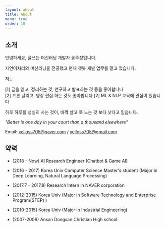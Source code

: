 ```yaml
---
layout: about
title: About
menu: true
order: 10
---
```


## 소개

안녕하세요, 글쓰는 머신러닝 개발자 윤주성입니다.

자연어처리와 머신러닝을 전공했고 현재 챗봇 개발 업무를 맡고 있습니다.

저는

[1] 글을 읽고, 정리하는 것, 연구하고 발표하는 것 등을 좋아합니다   
[2] 드론 날리고, 영상 편집 하는 것도 좋아합니다
[2] ML & NLP 교육에 관심이 있습니다

하루 하루를 성실히 사는 것이, 바짝 살고 쭉 노는 것 보다 낫다고 믿습니다.

*"Better is one day in your court than a thousand elsewhere"*

Email: xelloss705@naver.com / xelloss705@gmail.com

## 약력

- (2018 - Now) AI Research Engineer (Chatbot & Game AI)

- (2016 - 2017) Korea Univ Computer Science Master's student
(Major in Deep Learning, Natural Language Processing)

- (2017.7 - 2017.8) Research Intern in NAVER corporation

- (2012-2015) Korea Univ
(Major in Software Technology and Enterprise Program(STEP) )

- (2010-2015) Korea Univ
(Major in Industrial Engineering)

- (2007-2009) Ansan Dongsan Christian High school
